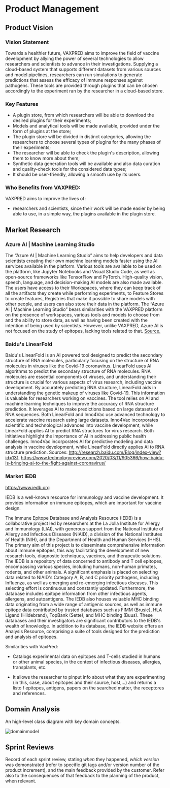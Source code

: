 # Product Management

## Product Vision

### Vision Statement

Towards a healthier future, VAXPRED aims to improve the field of vaccine development by allying the power of several technologies to allow researchers and scientists to advance in their investigations. Supplying a cloud-based system that supports different datasets from various sources and model pipelines, researchers can run simulations to generate predictions that assess the efficacy of immune responses against pathogens. These tools are provided through plugins that can be chosen accordingly to the experiment ran by the researcher in a cloud-based store.


### Key Features

- A plugin store, from which researchers will be able to download the desired plugins for their experiments;
- Models and analytical tools will be made available, provided under the form of plugins at the store;
- The plugin store will be divided in distinct categories, allowing the researchers to choose several types of plugins for the many phases of their experiments;
- The researcher will be able to check the plugin's description, allowing them to know more about them;
- Synthetic data generation tools will be available and also data curation and quality-check tools for the considered data types;
- It should be user-friendly, allowing a smooth use by its users.


### Who Benefits from VAXPRED:

VAXPRED aims to improve the lives of:
- researchers and scientists, since their work will be made easier by being able to use, in a simple way, the plugins available in the plugin store.

## Market Research

### Azure AI | Machine Learning Studio

The “Azure AI | Machine Learning Studio” aims to help developers and data scientists creating their own machine learning models faster using the AI services available in the platform. Various tools are available to be used on the platform, like Jupyter Notebooks and Visual Studio Code, as well as open-source frameworks like TensorFlow and PyTorch. High-quality vision, speech, language, and decision-making AI models are also made available. The users have access to their Workspaces, where they can keep track of all the artifacts they create while performing experiments, to Feature Stores to create features, Registries that make it possible to share models with other people, and users can also store their data in the platform. 
The “Azure Ai | Machine Learning Studio” bears similarities with the VAXPRED platform on the presence of workspaces, various tools and models to choose from and the ability to store data, as well as having been created with the intention of being used by scientists. However, unlike VAXPRED, Azure AI is not focused on the study of epitopes, lacking tools related to that.
[Source.](https://azure.microsoft.com/en-us/solutions/ai/)

### Baidu's LinearFold

Baidu's LinearFold is an AI powered tool designed to predict the secondary structure of RNA molecules, particularly focusing on the structure of RNA molecules in viruses like the Covid-19 coronavirus. LinearFold uses AI algorithms to predict the secondary structure of RNA molecules. RNA molecules are essential components of viruses, and understanding their structure is crucial for various aspects of virus research, including vaccine development. By accurately predicting RNA structure, LinearFold aids in understanding the genetic makeup of viruses like Covid-19. This information is valuable for researchers working on vaccines. The tool relies on AI and machine learning techniques to improve the accuracy of RNA structure prediction. It leverages AI to make predictions based on large datasets of RNA sequences.
Both LinearFold and Inno4Vac use advanced technology to accelerate vaccine research using large datasets. Inno4Vac incorporates scientific and technological advances into vaccine development, while LinearFold applies AI to predict RNA structures for virus research. Both initiatives highlight the importance of AI in addressing public health challenges. Inno4Vac incorporates AI for predictive modeling and data analysis in vaccine development, while LinearFold directly applies AI to RNA structure prediction.
Sources: http://research.baidu.com/Blog/index-view?id=131, https://www.technologyreview.com/2020/03/11/905366/how-baidu-is-bringing-ai-to-the-fight-against-coronavirus/


### Market IEDB


https://www.iedb.org

IEDB is a well-known resource for immunology and vaccine development. It provides information on immune epitopes, which are important for vaccine design.

The Immune Epitope Database and Analysis Resource (IEDB) is a collaborative project led by researchers at the La Jolla Institute for Allergy and Immunology (LIAI), with generous support from the National Institute of Allergy and Infectious Diseases (NIAID), a division of the National Institutes of Health (NIH), and the Department of Health and Human Services (HHS). The primary aim of this project is to disseminate comprehensive information about immune epitopes, this way facilitating the development of new research tools, diagnostic techniques, vaccines, and therapeutic solutions.
The IEDB is a repository of data concerned to antibody and T cell epitopes, encompassing various species, including humans, non-human primates, rodents, and other animals. A significant emphasis is placed on selecting data related to NIAID's Category A, B, and C priority pathogens, including Influenza, as well as emerging and re-emerging infectious diseases. This selecting effort is continuous and constantly updated. Furthermore, the database includes epitope information from other infectious agents, allergens, and autoantigens.
The IEDB also houses valuable MHC binding data originating from a wide range of antigenic sources, as well as immune epitope data contributed by trusted databases such as FIMM (Brusic), HLA Ligand (Hildebrand), TopBank (Sette), and MHC binding (Buus). These databases and their investigators are significant contributors to the IEDB's wealth of knowledge.
In addition to its database, the IEDB website offers an Analysis Resource, comprising a suite of tools designed for the prediction and analysis of epitopes.

Similarities with VaxPred:

- Catalogs experimental data on epitopes and T-cells studied in humans or other animal species, in the context of infectious diseases, allergies, transplants, etc.

- It allows the researcher to pinput info about what they are experimenting (in this, case, about epitopes and their source, host,...) and returns a listo f epitopes, antigens, papers on the searched matter, the receptores and references.


## Domain Analysis

An high-level class diagram with key domain concepts.

![domainmodel](https://github.com/FEUP-MEIC-DS-2023-1MEIC08/VAXPRED/assets/72468538/900d561b-80c3-42d4-8a13-e6a9a1faced8)

## Sprint Reviews

Record of each sprint review, stating *when* they happened, *which version* was demonstrated (refer to specific git tags and/or version number of the product increment), and the main feedback provided by the customer. Refer also to the consequences of that feedback to the planning of the product, when relevant.
